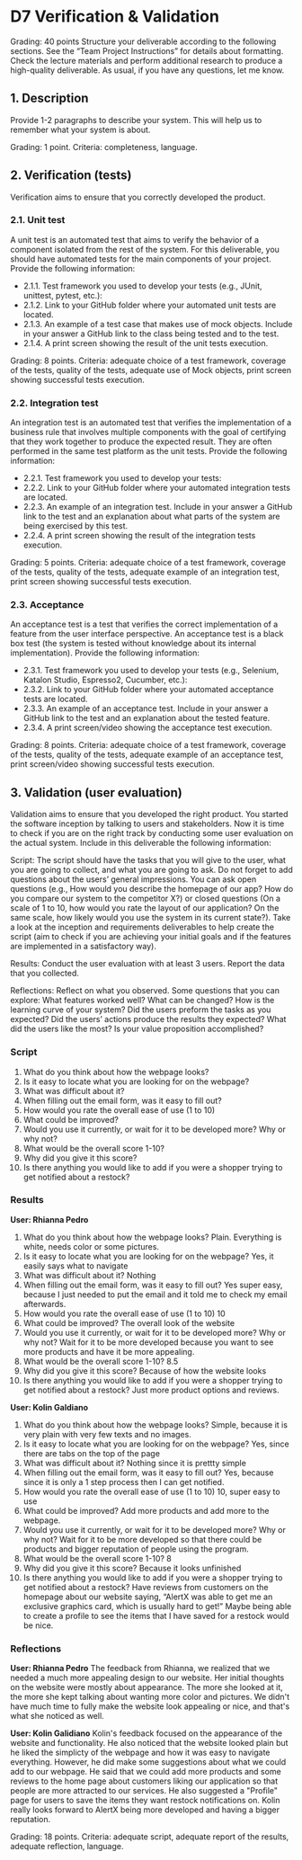 # D7 Verification & Validation

Grading: 40 points
Structure your deliverable according to the following sections. See the “Team Project
Instructions” for details about formatting. Check the lecture materials and perform additional
research to produce a high-quality deliverable. As usual, if you have any questions, let me know.

## 1. Description
Provide 1-2 paragraphs to describe your system. This will help us to remember what your
system is about.

Grading: 1 point. Criteria: completeness, language.

## 2. Verification (tests)
Verification aims to ensure that you correctly developed the product.

### 2.1. Unit test
A unit test is an automated test that aims to verify the behavior of a component isolated
from the rest of the system. For this deliverable, you should have automated tests for the
main components of your project. Provide the following information:

* 2.1.1. Test framework you used to develop your tests (e.g., JUnit, unittest, pytest,
etc.):
* 2.1.2. Link to your GitHub folder where your automated unit tests are located.
* 2.1.3. An example of a test case that makes use of mock objects. Include in your
answer a GitHub link to the class being tested and to the test.
* 2.1.4. A print screen showing the result of the unit tests execution.

Grading: 8 points. Criteria: adequate choice of a test framework, coverage of the tests,
quality of the tests, adequate use of Mock objects, print screen showing successful tests
execution.

### 2.2. Integration test
An integration test is an automated test that verifies the implementation of a business rule
that involves multiple components with the goal of certifying that they work together to
produce the expected result. They are often performed in the same test platform as the
unit tests. Provide the following information:

* 2.2.1. Test framework you used to develop your tests:
* 2.2.2. Link to your GitHub folder where your automated integration tests are
located.
* 2.2.3. An example of an integration test. Include in your answer a GitHub link to the
test and an explanation about what parts of the system are being exercised by
this test.
* 2.2.4. A print screen showing the result of the integration tests execution.

Grading: 5 points. Criteria: adequate choice of a test framework, coverage of the tests,
quality of the tests, adequate example of an integration test, print screen showing
successful tests execution.

### 2.3. Acceptance
An acceptance test is a test that verifies the correct implementation of a feature from the
user interface perspective. An acceptance test is a black box test (the system is tested
without knowledge about its internal implementation). Provide the following information:

* 2.3.1. Test framework you used to develop your tests (e.g., Selenium, Katalon
Studio, Espresso2, Cucumber, etc.):
* 2.3.2. Link to your GitHub folder where your automated acceptance tests are
located.
* 2.3.3. An example of an acceptance test. Include in your answer a GitHub link to
the test and an explanation about the tested feature.
* 2.3.4. A print screen/video showing the acceptance test execution.

Grading: 8 points. Criteria: adequate choice of a test framework, coverage of the tests,
quality of the tests, adequate example of an acceptance test, print screen/video showing
successful tests execution.

## 3. Validation (user evaluation)
Validation aims to ensure that you developed the right product. You started the software
inception by talking to users and stakeholders. Now it is time to check if you are on the
right track by conducting some user evaluation on the actual system. Include in this
deliverable the following information:

Script: The script should have the tasks that you will give to the user, what you are going
to collect, and what you are going to ask. Do not forget to add questions about the users’
general impressions. You can ask open questions (e.g., How would you describe the
homepage of our app? How do you compare our system to the competitor X?) or closed
questions (On a scale of 1 to 10, how would you rate the layout of our application? On
the same scale, how likely would you use the system in its current state?). Take a look at
the inception and requirements deliverables to help create the script (aim to check if you
are achieving your initial goals and if the features are implemented in a satisfactory way).

Results: Conduct the user evaluation with at least 3 users. Report the data that you
collected.

Reflections: Reflect on what you observed. Some questions that you can explore: What
features worked well? What can be changed? How is the learning curve of your system?
Did the users preform the tasks as you expected? Did the users’ actions produce the 
results they expected? What did the users like the most? Is your value proposition
accomplished?

### Script

1. What do you think about how the webpage looks?
2. Is it easy to locate what you are looking for on the webpage?
3. What was difficult about it?
4. When filling out the email form, was it easy to fill out?
5. How would you rate the overall ease of use (1 to 10)
6. What could be improved?
7. Would you use it currently, or wait for it to be developed more? Why or why not?
8. What would be the overall score 1-10?
9. Why did you give it this score?
10. Is there anything you would like to add if you were a shopper trying to get notified about a restock? 

### Results
**User: Rhianna Pedro**
1. What do you think about how the webpage looks?
Plain. Everything is white, needs color or some pictures. 
2. Is it easy to locate what you are looking for on the webpage?
Yes, it easily says what to navigate 
3. What was difficult about it?
Nothing
4. When filling out the email form, was it easy to fill out?
Yes super easy, because I just needed to put the email and it told me to check my email afterwards. 
5. How would you rate the overall ease of use (1 to 10)
10
6. What could be improved?
The overall look of the website
7. Would you use it currently, or wait for it to be developed more? Why or why not?
Wait for it to be more developed because you want to see more products and have it be more appealing. 
8. What would be the overall score 1-10?
8.5
9. Why did you give it this score?
Because of how the website looks
10. Is there anything you would like to add if you were a shopper trying to get notified about a restock? 
Just more product options and reviews. 

**User: Kolin Galdiano**
1. What do you think about how the webpage looks?
Simple, because it is very plain with very few texts and no images. 
2. Is it easy to locate what you are looking for on the webpage?
Yes, since there are tabs on the top of the page
3. What was difficult about it?
Nothing since it is prettty simple
4. When filling out the email form, was it easy to fill out?
Yes, because since it is only a 1 step process then I can get notified. 
5. How would you rate the overall ease of use (1 to 10)
10, super easy to use
6. What could be improved?
Add more products and add more to the webpage. 
7. Would you use it currently, or wait for it to be developed more? Why or why not?
Wait for it to be more developed so that there could be products and bigger reputation of people using the program.
8. What would be the overall score 1-10?
8
9. Why did you give it this score?
Because it looks unfinished 
10. Is there anything you would like to add if you were a shopper trying to get notified about a restock? 
Have reviews from customers on the homepage about our website saying, “AlertX was able to get me an exclusive graphics card, which is usually hard to get!” Maybe being able to create a profile to see the items that I have saved for a restock would be nice. 

### Reflections
**User: Rhianna Pedro**
The feedback from Rhianna, we realized that we needed a much more appealing design to our website. Her initial thoughts on the website were mostly about appearance. The more she looked at it, the more she kept talking about wanting more color and pictures. We didn't have much time to fully make the website look appealing or nice, and that's what she noticed as well. 

**User: Kolin Galidiano**
Kolin's feedback focused on the appearance of the website and functionality. He also noticed that the website looked plain but he liked the simplicty of the webpage and how it was easy to navigate everything. However, he did make some suggestions about what we could add to our webpage. He said that we could add more products and some reviews to the home page about customers liking our application so that people are more attracted to our services. He also suggested a "Profile" page for users to save the items they want restock notifications on. Kolin really looks forward to AlertX being more developed and having a bigger reputation.

Grading: 18 points. Criteria: adequate script, adequate report of the results, adequate
reflection, language.
